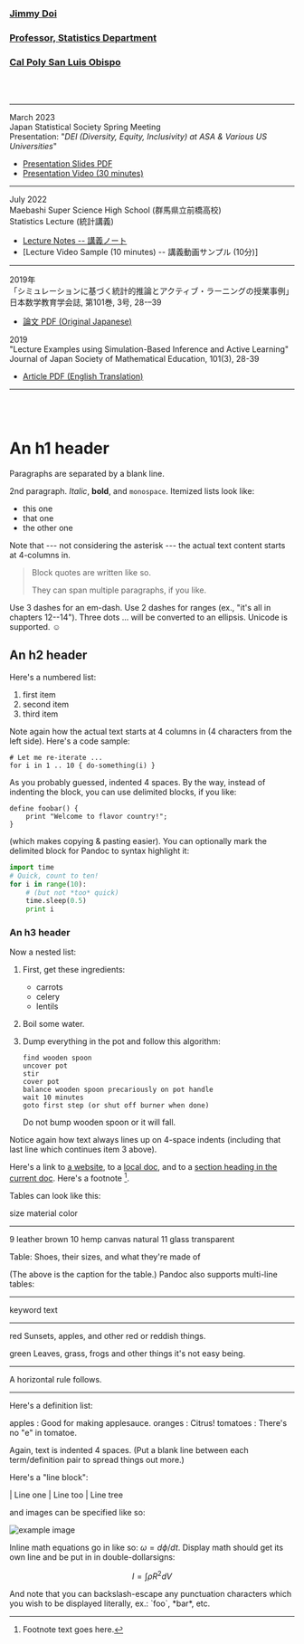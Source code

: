 ### [Jimmy Doi](https://statistics.calpoly.edu/jimmy-doi)  
###  [Professor, Statistics Department](https://statistics.calpoly.edu)  
###  [Cal Poly San Luis Obispo](https://www.calpoly.edu/)   

<br><br>



___

March 2023  
Japan Statistical Society Spring Meeting  
Presentation: "*DEI (Diversity, Equity, Inclusivity) at ASA & Various US Universities*"  

- [Presentation Slides PDF](https://www.dropbox.com/s/maeg9g26y7ezhqy/2023_JSS_DEI_Doi_UPDATED.pdf?dl=0)
- [Presentation Video (30 minutes)](https://www.youtube.com/watch?v=ZbT54vnDhgU&list=PL30VEovtv-DuYifXcx-bGVdmNKmXrAMmj&index=1)

___

July 2022  
Maebashi Super Science High School (群馬県立前橋高校)  
Statistics Lecture (統計講義)  

- [Lecture Notes -- 講義ノート](https://www.dropbox.com/s/x8r8a24znb7e6rc/2022_Maebashi_HS_Lecture_Doi.pdf?dl=0)
- [Lecture Video Sample (10 minutes) -- 講義動画サンプル (10分)]


___
2019年  
「シミュレーションに基づく統計的推論とアクティブ・ラーニングの授業事例」  
⽇本数学教育学会誌, 第101巻, 3号, 28-–39

- [論文 PDF (Original Japanese)](https://www.dropbox.com/s/tmqjsv6dqb0eg25/Doi_SBI_ActiveLearning_JPN.pdf?dl=0)
 
2019  
"Lecture Examples using Simulation-Based Inference and Active Learning"  
Journal of Japan Society of Mathematical Education, 101(3), 28-39  

- [Article PDF (English Translation)](https://www.dropbox.com/s/svxc7sfq81bv9qw/Doi_SBI_ActiveLearning_FINAL.pdf?dl=0)


___


<br><br>

# An h1 header



Paragraphs are separated by a blank line.

2nd paragraph. *Italic*, **bold**, and `monospace`. Itemized lists
look like:

  * this one
  * that one
  * the other one

Note that --- not considering the asterisk --- the actual text
content starts at 4-columns in.

> Block quotes are
> written like so.
>
> They can span multiple paragraphs,
> if you like.

Use 3 dashes for an em-dash. Use 2 dashes for ranges (ex., "it's all
in chapters 12--14"). Three dots ... will be converted to an ellipsis.
Unicode is supported. ☺



## An h2 header


Here's a numbered list:

 1. first item
 2. second item
 3. third item

Note again how the actual text starts at 4 columns in (4 characters
from the left side). Here's a code sample:

    # Let me re-iterate ...
    for i in 1 .. 10 { do-something(i) }

As you probably guessed, indented 4 spaces. By the way, instead of
indenting the block, you can use delimited blocks, if you like:

~~~
define foobar() {
    print "Welcome to flavor country!";
}
~~~

(which makes copying & pasting easier). You can optionally mark the
delimited block for Pandoc to syntax highlight it:

~~~python
import time
# Quick, count to ten!
for i in range(10):
    # (but not *too* quick)
    time.sleep(0.5)
    print i
~~~



### An h3 header

Now a nested list:

 1. First, get these ingredients:

      * carrots
      * celery
      * lentils

 2. Boil some water.

 3. Dump everything in the pot and follow
    this algorithm:

        find wooden spoon
        uncover pot
        stir
        cover pot
        balance wooden spoon precariously on pot handle
        wait 10 minutes
        goto first step (or shut off burner when done)

    Do not bump wooden spoon or it will fall.

Notice again how text always lines up on 4-space indents (including
that last line which continues item 3 above).

Here's a link to [a website](http://foo.bar), to a [local
doc](local-doc.html), and to a [section heading in the current
doc](#an-h2-header). Here's a footnote [^1].

[^1]: Footnote text goes here.

Tables can look like this:

size  material      color
----  ------------  ------------
9     leather       brown
10    hemp canvas   natural
11    glass         transparent

Table: Shoes, their sizes, and what they're made of

(The above is the caption for the table.) Pandoc also supports
multi-line tables:

--------  -----------------------
keyword   text
--------  -----------------------
red       Sunsets, apples, and
          other red or reddish
          things.

green     Leaves, grass, frogs
          and other things it's
          not easy being.
--------  -----------------------

A horizontal rule follows.

***

Here's a definition list:

apples
  : Good for making applesauce.
oranges
  : Citrus!
tomatoes
  : There's no "e" in tomatoe.

Again, text is indented 4 spaces. (Put a blank line between each
term/definition pair to spread things out more.)

Here's a "line block":

| Line one
|   Line too
| Line tree

and images can be specified like so:

![example image](example-image.jpg "An exemplary image")

Inline math equations go in like so: $\omega = d\phi / dt$. Display
math should get its own line and be put in in double-dollarsigns:

$$I = \int \rho R^{2} dV$$

And note that you can backslash-escape any punctuation characters
which you wish to be displayed literally, ex.: \`foo\`, \*bar\*, etc.
